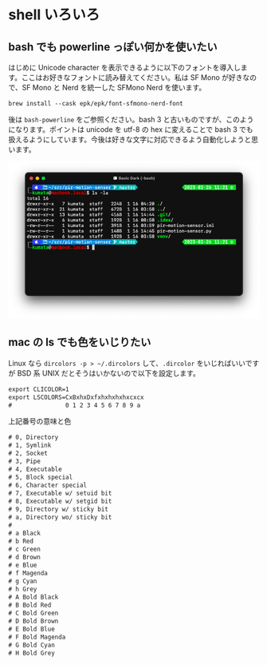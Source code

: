# shell いろいろ

## bash でも powerline っぽい何かを使いたい

はじめに Unicode character を表示できるように以下のフォントを導入します。ここはお好きなフォントに読み替えてください。私は SF Mono が好きなので、SF Mono と Nerd を統一した SFMono Nerd を使います。

```
brew install --cask epk/epk/font-sfmono-nerd-font
```

後は `bash-powerline` をご参照ください。bash 3 と古いものですが、このようになります。ポイントは unicode を utf-8 の hex に変えることで bash 3 でも扱えるようにしています。今後は好きな文字に対応できるよう自動化しようと思います。

![image](./images/Screen%20Shot%202023-02-26%20at%2011.22.03.png)

## mac の ls でも色をいじりたい
Linux なら `dircolors -p > ~/.dircolors` して、`.dircolor` をいじればいいですが BSD 系 UNIX だとそうはいかないので以下を設定します。

```
export CLICOLOR=1
export LSCOLORS=CxBxhxDxfxhxhxhxhxcxcx
#               0 1 2 3 4 5 6 7 8 9 a
```
上記番号の意味と色
```
# 0, Directory
# 1, Symlink
# 2, Socket
# 3, Pipe
# 4, Executable
# 5, Block special
# 6, Character special
# 7, Executable w/ setuid bit
# 8, Executable w/ setgid bit
# 9, Directory w/ sticky bit
# a, Directory wo/ sticky bit
#
# a Black
# b Red
# c Green
# d Brown
# e Blue
# f Magenda
# g Cyan
# h Grey
# A Bold Black
# B Bold Red
# C Bold Green
# D Bold Brown
# E Bold Blue
# F Bold Magenda
# G Bold Cyan
# H Bold Grey
```
